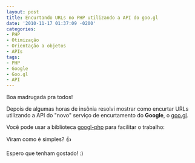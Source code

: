 ```yaml
---
layout: post
title: Encurtando URLs no PHP utilizando a API do goo.gl
date: '2010-11-17 01:37:09 -0200'
categories:
- PHP
- Otimização
- Orientação a objetos
- APIs
tags:
- PHP
- Google
- Goo.gl
- API
---
```

Boa madrugada pra todos!

Depois de algumas horas de insônia resolvi mostrar como encurtar URLs utilizando a API do "novo" serviço de encurtamento do <strong>Google</strong>, o [goo.gl](http://goo.gl/).

Você pode usar a biblioteca [googl-php](https://github.com/sebi/googl-php) para facilitar o trabalho:

<div data-gist-id="7150f7891222896a66b5" data-gist-show-loading="false"></div>

Viram como é simples? :+1:

Espero que tenham gostado! :)

